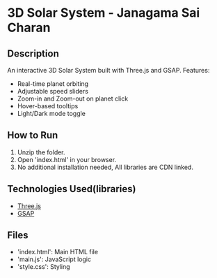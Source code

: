 # 3D Solar System - Janagama Sai Charan

## Description
An interactive 3D Solar System built with Three.js and GSAP. Features:
- Real-time planet orbiting
- Adjustable speed sliders
- Zoom-in and Zoom-out on planet click
- Hover-based tooltips
- Light/Dark mode toggle

## How to Run
1. Unzip the folder.
2. Open 'index.html' in your browser.
3. No additional installation needed, All libraries are CDN linked.

## Technologies Used(libraries)
- [Three.js](https://threejs.org/)
- [GSAP](https://gsap.com/)

## Files
- 'index.html': Main HTML file
- 'main.js': JavaScript logic
- 'style.css': Styling